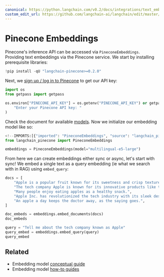 ```yaml
---
canonical: https://python.langchain.com/v0.2/docs/integrations/text_embedding/pinecone/
custom_edit_url: https://github.com/langchain-ai/langchain/edit/master/docs/docs/integrations/text_embedding/pinecone.ipynb
---
```


# Pinecone Embeddings

Pinecone's inference API can be accessed via `PineconeEmbeddings`. Providing text embeddings via the Pinecone service. We start by installing prerequisite libraries:


```python
!pip install -qU "langchain-pinecone>=0.2.0" 
```

Next, we [sign up / log in to Pinecone](https://app.pinecone.io) to get our API key:


```python
import os
from getpass import getpass

os.environ["PINECONE_API_KEY"] = os.getenv("PINECONE_API_KEY") or getpass(
    "Enter your Pinecone API key: "
)
```

Check the document for available [models](https://docs.pinecone.io/models/overview). Now we initialize our embedding model like so:


```python
<!--IMPORTS:[{"imported": "PineconeEmbeddings", "source": "langchain_pinecone", "docs": "https://api.python.langchain.com/en/latest/embeddings/langchain_pinecone.embeddings.PineconeEmbeddings.html", "title": "Pinecone Embeddings"}]-->
from langchain_pinecone import PineconeEmbeddings

embeddings = PineconeEmbeddings(model="multilingual-e5-large")
```

From here we can create embeddings either sync or async, let's start with sync! We embed a single text as a query embedding (ie what we search with in RAG) using `embed_query`:


```python
docs = [
    "Apple is a popular fruit known for its sweetness and crisp texture.",
    "The tech company Apple is known for its innovative products like the iPhone.",
    "Many people enjoy eating apples as a healthy snack.",
    "Apple Inc. has revolutionized the tech industry with its sleek designs and user-friendly interfaces.",
    "An apple a day keeps the doctor away, as the saying goes.",
]
```


```python
doc_embeds = embeddings.embed_documents(docs)
doc_embeds
```


```python
query = "Tell me about the tech company known as Apple"
query_embed = embeddings.embed_query(query)
query_embed
```


## Related

- Embedding model [conceptual guide](/docs/concepts/#embedding-models)
- Embedding model [how-to guides](/docs/how_to/#embedding-models)